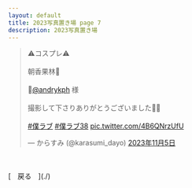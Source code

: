 ```yaml
---
layout: default
title: 2023写真置き場 page 7
description: 2023写真置き場
---
```


<script async src="https://platform.twitter.com/widgets.js" charset="utf-8"></script>

<blockquote class="twitter-tweet" data-lang="ja" data-dnt="true" data-theme="dark"><p lang="ja" dir="ltr">⚠️コスプレ⚠️<br><br>朝香果林👠<br><br>📸<a href="https://twitter.com/andrykph?ref_src=twsrc%5Etfw">@andrykph</a> 様<br><br>撮影して下さりありがとうございました🙏✨<br><br> <a href="https://twitter.com/hashtag/%E5%83%95%E3%83%A9%E3%83%96?src=hash&amp;ref_src=twsrc%5Etfw">#僕ラブ</a> <a href="https://twitter.com/hashtag/%E5%83%95%E3%83%A9%E3%83%9638?src=hash&amp;ref_src=twsrc%5Etfw">#僕ラブ38</a> <a href="https://t.co/4B6QNrzUfU">pic.twitter.com/4B6QNrzUfU</a></p>&mdash; からすみ (@karasumi_dayo) <a href="https://twitter.com/karasumi_dayo/status/1721114127823933605?ref_src=twsrc%5Etfw">2023年11月5日</a></blockquote>

<br>
<br>
[&emsp;戻る&emsp;](./)
